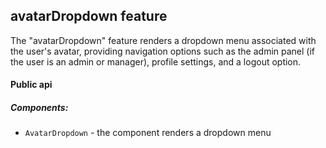 ## avatarDropdown feature

The "avatarDropdown" feature renders a dropdown menu associated with the user's avatar, providing navigation options such as the admin panel (if the user is an admin or manager), profile settings, and a logout option.

#### Public api

##### Components:

-   `AvatarDropdown` - the component renders a dropdown menu
